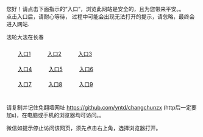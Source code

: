 您好！请点击下面指示的“入口”，浏览此网站是安全的，且为您带来平安。。 <br/>
点击入口后，请耐心等待， 过程中可能会出现无法打开的提示，请忽略，最终会进入网站. </br>

法轮大法在长春<br/>
<div style="padding:10px"><a style="margin:20px" target="_blank" href="https://dtyk2kcke2w9x.cloudfront.net/2Qpsp?jcdtcerc" id="ccLink1" rel="nofollow">入口1</a> <a target="_blank" style="margin:20px" href="https://dw20mpwy3r4j9.cloudfront.net/2Qpsp?yrzph" id="ccLink2" rel="nofollow">入口2</a> <a style="margin:20px" target="_blank" href="https://d3eiljre88jii8.cloudfront.net/2Qpsp?xunkltor" id="ccLink3" rel="nofollow">入口3</a></div>

<div style="padding:10px" ><a style="margin:20px" target="_blank" href="https://dtyk2kcke2w9x.cloudfront.net/2Qpsp?jcdtcerc" id="ccLink4" rel="nofollow">入口4</a> <a style="margin:20px" href="https://dw20mpwy3r4j9.cloudfront.net/2Qpsp?yrzph" target="_blank" id="ccLink5" rel="nofollow">入口5</a> <a style="margin:20px" href="https://d3eiljre88jii8.cloudfront.net/2Qpsp?xunkltor" target="_blank" id="ccLink6" rel="nofollow">入口6</a></div>

<div style="padding:10px"><a style="margin:20px" target="_blank" href="https://dtyk2kcke2w9x.cloudfront.net/2Qpsp?jcdtcerc" id="ccLink7" rel="nofollow">入口7</a> <a style="margin:20px" href="https://dw20mpwy3r4j9.cloudfront.net/2Qpsp?yrzph" target="_blank" id="ccLink8" rel="nofollow">入口8</a> <a style="margin:20px" target="_blank" href="https://d3eiljre88jii8.cloudfront.net/2Qpsp?xunkltor" id="ccLink9" rel="nofollow">入口9</a></div>

<br/>



请复制并记住免翻墙网址 https://github.com/yntd/changchunzx (http后一定要加s)，在电脑或手机的浏览器均可访问。。<br/>

微信如提示停止访问该网页，须先点击右上角，选择浏览器打开。
